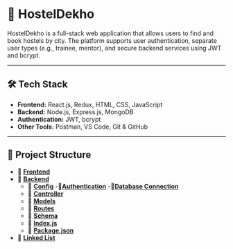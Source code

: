 # 🏨 HostelDekho

HostelDekho is a full-stack web application that allows users to find and book hostels by city. The platform supports user authentication, separate user types (e.g., trainee, mentor), and secure backend services using JWT and bcrypt.

---

## 🛠 Tech Stack

- **Frontend:** React.js, Redux, HTML, CSS, JavaScript
- **Backend:** Node.js, Express.js, MongoDB
- **Authentication:** JWT, bcrypt
- **Other Tools:** Postman, VS Code, Git & GitHub

---

## 📁 Project Structure
- 📁 **[Frontend](Frontend/)**
- 📁 **[Backend](Backend/)**
   - 🔹 **[Config](Backend/config/)**
                -🔹**[Authentication](Backend/config/Authentication/)**
                -🔹**[Database Connection](Backend/config/dbConnection/)**
   - 🔹 **[Controller](Backend/controllers/)**
   - 🔹 **[Models](Backend/models/)**
   - 🔹 **[Routes](Backend/routes/)**
   - 🔹 **[Schema](Backend/schema/)**
   - 🔹 **[Index.js](Backend/index.js)**
   - 🔹 **[Package.json](Backend/package.json)**
- 📁 **[Linked List](linkedlist)**
